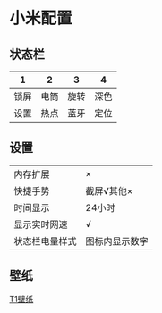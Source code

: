 # 小米配置

## 状态栏

|1|2|3|4|
|-|-|-|-|
|锁屏|电筒|旋转|深色|
|设置|热点|蓝牙|定位|

## 设置
|||
|-|-|
|内存扩展|×|
|快捷手势|截屏√其他×|
|时间显示|24小时|
|显示实时网速|√|
|状态栏电量样式|图标内显示数字|

## 壁纸
[T1壁纸](/web/T1.html)